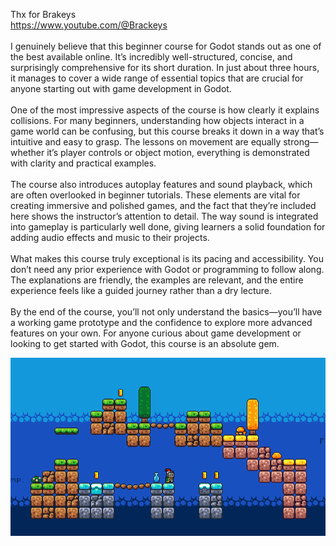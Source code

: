 Thx for Brakeys<br/>
https://www.youtube.com/@Brackeys
<br/><br/>
I genuinely believe that this beginner course for Godot stands out as one of the best available online. It’s incredibly well-structured, concise, and surprisingly comprehensive for its short duration. In just about three hours, it manages to cover a wide range of essential topics that are crucial for anyone starting out with game development in Godot.
<br/><br/>
One of the most impressive aspects of the course is how clearly it explains collisions. For many beginners, understanding how objects interact in a game world can be confusing, but this course breaks it down in a way that’s intuitive and easy to grasp. The lessons on movement are equally strong—whether it’s player controls or object motion, everything is demonstrated with clarity and practical examples.
<br/><br/>
The course also introduces autoplay features and sound playback, which are often overlooked in beginner tutorials. These elements are vital for creating immersive and polished games, and the fact that they’re included here shows the instructor’s attention to detail. The way sound is integrated into gameplay is particularly well done, giving learners a solid foundation for adding audio effects and music to their projects.
<br/><br/>
What makes this course truly exceptional is its pacing and accessibility. You don’t need any prior experience with Godot or programming to follow along. The explanations are friendly, the examples are relevant, and the entire experience feels like a guided journey rather than a dry lecture.
<br/><br/>
By the end of the course, you’ll not only understand the basics—you’ll have a working game prototype and the confidence to explore more advanced features on your own. For anyone curious about game development or looking to get started with Godot, this course is an absolute gem.

![preview](preview.PNG)
